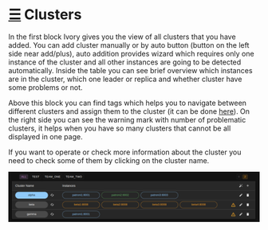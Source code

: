 # [☰](../README.md) Clusters

In the first block Ivory gives you the view of all clusters that you have added. You can add cluster manually or by auto
button (button on the left side near add/plus), auto addition provides wizard which requires only one instance of the
cluster and all other instances are going to be detected automatically. Inside the table you can see brief overview which
instances are in the cluster, which one leader or replica and whether cluster have some problems or not.

Above this block you can find tags which helps you to navigate between different clusters and assign them to the cluster
(it can be done [here](overview.md)). On the right side you can see the warning mark with number of problematic clusters,
it helps when you have so many clusters that cannot be all displayed in one page.

If you want to operate or check more information about the cluster you need to check some of them by clicking on the
cluster name.

![clusters](images/clusters.png)
